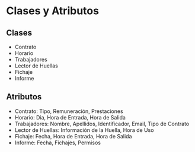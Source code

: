 # Clases y Atributos

## Clases
- Contrato
- Horario
- Trabajadores
- Lector de Huellas
- Fichaje
- Informe


## Atributos
- Contrato: Tipo, Remuneración, Prestaciones
- Horario: Dia, Hora de Entrada, Hora de Salida
- Trabajadores: Nombre, Apellidos, Identificador, Email,  Tipo de Contrato
- Lector de Huellas: Información de la Huella, Hora de Uso
- Fichaje: Fecha, Hora de Entrada, Hora de Salida
- Informe: Fecha, Fichajes, Permisos